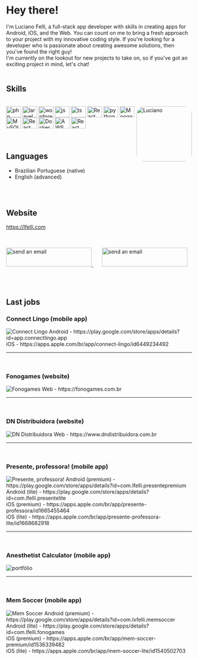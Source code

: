 # Hey there!
I'm Luciano Felli, a full-stack app developer with skills in creating apps for Android, iOS, and the Web. You can count on me to bring a fresh approach to your project with my innovative coding style. If you're looking for a developer who is passionate about creating awesome solutions, then you've found the right guy!<br>
I'm currently on the lookout for new projects to take on, so if you've got an exciting project in mind, let's chat!
<br><br>

## Skills
<div style="display: inline_block"><br>
  <img align="right" alt="Luciano" height="150" style="border-radius:20px;" src="./images/profile.jpg">
  <img align="center" alt="php" height="30" width="40" src="./images/php-plain.svg">
  <img align="center" alt="laravel" height="30" width="40" src="./images/laravel-plain.svg">
  <img align="center" alt="wordpress" height="30" width="40" src="./images/wordpress-plain.svg">
  <img align="center" alt="js" height="30" width="40" src="./images/javascript-plain.svg">
  <img align="center" alt="ts" height="30" width="40" src="./images/typescript-plain.svg">
  <img align="center" alt="React" height="30" width="40" src="./images/react-original.svg">
  <img align="center" alt="python" height="30" width="40" src="./images/python-original.svg">
  <img align="center" alt="Mongo DB" height="30" width="40" src="./images/mongodb-plain.svg">
  <img align="center" alt="MySQL" height="30" width="40" src="./images/mysql-plain.svg">
  <img align="center" alt="React" height="30" width="40" src="./images/postgresql-plain.svg">
  <img align="center" alt="Docker" height="30" width="40" src="./images/docker-plain.svg">
  <img align="center" alt="AWS" height="30" width="40" src="./images/amazonwebservices-original.svg">
  <img align="center" alt="React" height="30" width="40" src="./images/googlecloud-original.svg">
</div>
<br><br>

## Languages
- Brazilian Portuguese (native)
- English (advanced)
</div>
<br><br>

## Website
https://lfelli.com
<br><br><br>

<div> 
  <a href="mailto:git@lfelli.com" target="_blank">
    <img src="./images/button_email.svg" alt="send an email" width="232" height="51">
  </a>	&nbsp;	&nbsp;	&nbsp;
  <a href="https://wa.me/5511976055660" target="_blank">
    <img src="./images/button_whatsapp.svg" alt="send an email" width="232" height="51">
  </a>
</div>
<br><br><br>

## Last jobs
### Connect Lingo (mobile app)
  <img src="./images/portfolio/slide05.png" alt="Connect Lingo"   />
    Android - https://play.google.com/store/apps/details?id=app.connectlingo.app<br />
    iOS - https://apps.apple.com/br/app/connect-lingo/id6449234492<br />
  <hr/> 
  <br />

### Fonogames (website)
  <img src="./images/portfolio/slide04.png" alt="Fonogames"  />
    Web - https://fonogames.com.br
  <hr/>
  <br />

### DN Distribuidora (website)
  <img src="./images/portfolio/slide06.png" alt="DN Distribuidora" />
    Web - https://www.dndistribuidora.com.br
  <hr/>
  <br />

### Presente, professora! (mobile app)
  <img src="./images/portfolio/slide03.png" alt="Presente, professora!" />
  Android (premium) - https://play.google.com/store/apps/details?id=com.lfelli.presentepremium<br />
  Android (lite) - https://play.google.com/store/apps/details?id=com.lfelli.presentelite<br />
  iOS (premium) - https://apps.apple.com/br/app/presente-professora/id1665455464<br />   
  iOS (lite) - https://apps.apple.com/br/app/presente-professora-lite/id1668682918<br />
<hr/>
<br />

### Anesthetist Calculator (mobile app)
  <img src="./images/portfolio/slide02.png" alt="portfólio" /><br />
<hr/>
<br />

### Mem Soccer (mobile app)
  <img src="./images/portfolio/slide01.png" alt="Mem Soccer" />
  Android (premium) - https://play.google.com/store/apps/details?id=com.lxfelli.memsoccer<br />
  Android (lite) - https://play.google.com/store/apps/details?id=com.lfelli.fonogames<br />
  iOS (premium) - https://apps.apple.com/br/app/mem-soccer-premium/id1536339482<br />
  iOS (lite) - https://apps.apple.com/br/app/mem-soccer-lite/id1540502703<br /> 